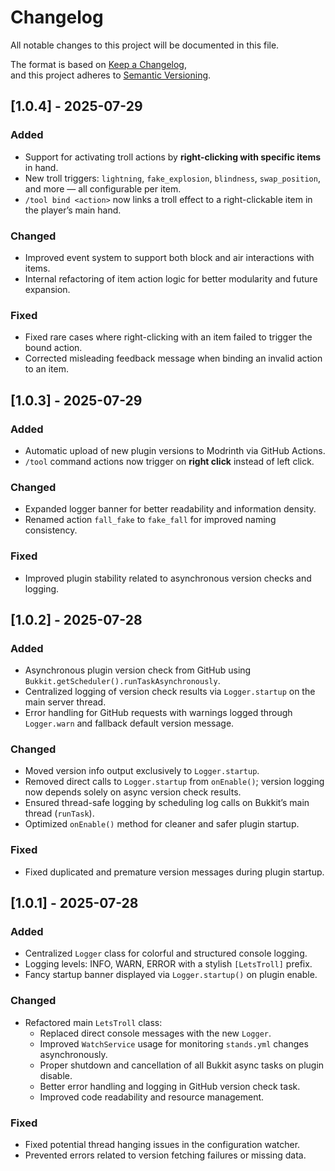 # Changelog

All notable changes to this project will be documented in this file.

The format is based on [Keep a Changelog](https://keepachangelog.com/en/1.0.0/),  
and this project adheres to [Semantic Versioning](https://semver.org/spec/v2.0.0.html).

## [1.0.4] - 2025-07-29

### Added

- Support for activating troll actions by **right-clicking with specific items** in hand.
- New troll triggers: `lightning`, `fake_explosion`, `blindness`, `swap_position`, and more — all configurable per item.
- `/tool bind <action>` now links a troll effect to a right-clickable item in the player’s main hand.

### Changed

- Improved event system to support both block and air interactions with items.
- Internal refactoring of item action logic for better modularity and future expansion.

### Fixed

- Fixed rare cases where right-clicking with an item failed to trigger the bound action.
- Corrected misleading feedback message when binding an invalid action to an item.

## [1.0.3] - 2025-07-29

### Added

- Automatic upload of new plugin versions to Modrinth via GitHub Actions.
- `/tool` command actions now trigger on **right click** instead of left click.

### Changed

- Expanded logger banner for better readability and information density.
- Renamed action `fall_fake` to `fake_fall` for improved naming consistency.

### Fixed

- Improved plugin stability related to asynchronous version checks and logging.

## [1.0.2] - 2025-07-28

### Added

- Asynchronous plugin version check from GitHub using `Bukkit.getScheduler().runTaskAsynchronously`.
- Centralized logging of version check results via `Logger.startup` on the main server thread.
- Error handling for GitHub requests with warnings logged through `Logger.warn` and fallback default version message.

### Changed

- Moved version info output exclusively to `Logger.startup`.
- Removed direct calls to `Logger.startup` from `onEnable()`; version logging now depends solely on async version check results.
- Ensured thread-safe logging by scheduling log calls on Bukkit’s main thread (`runTask`).
- Optimized `onEnable()` method for cleaner and safer plugin startup.

### Fixed

- Fixed duplicated and premature version messages during plugin startup.

## [1.0.1] - 2025-07-28

### Added

- Centralized `Logger` class for colorful and structured console logging.
- Logging levels: INFO, WARN, ERROR with a stylish `[LetsTroll]` prefix.
- Fancy startup banner displayed via `Logger.startup()` on plugin enable.

### Changed

- Refactored main `LetsTroll` class:
  - Replaced direct console messages with the new `Logger`.
  - Improved `WatchService` usage for monitoring `stands.yml` changes asynchronously.
  - Proper shutdown and cancellation of all Bukkit async tasks on plugin disable.
  - Better error handling and logging in GitHub version check task.
  - Improved code readability and resource management.

### Fixed

- Fixed potential thread hanging issues in the configuration watcher.
- Prevented errors related to version fetching failures or missing data.
